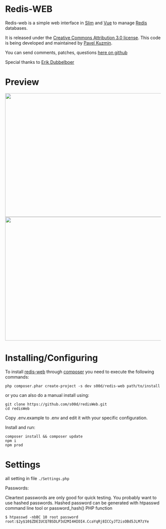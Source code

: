 Redis-WEB
=========

Redis-web is a simple web interface in [Slim](https://github.com/slimphp/Slim)
and [Vue](https://github.com/vuejs/vue) to manage [Redis](http://redis.io/) databases.

It is released under the
[Creative Commons Attribution 3.0 license](http://creativecommons.org/licenses/by/3.0/).
This code is being developed and maintained by [Pavel Kuzmin](https://github.com/s00d/).

You can send comments, patches, questions
[here on github](https://github.com/s00d/redisWeb/issues)

Special thanks to [Erik Dubbelboer](https://github.com/ErikDubbelboer/)

Preview
=======

<p align="center">
  <img width="600" height="400" src="https://image.prntscr.com/image/5YRJw7Q2RX6g_xVAtZED6A.png"><br>
  <img width="600" height="400" src="https://image.prntscr.com/image/Zq6zI-4STlqFAHADFJgW1Q.png">
</p>



Installing/Configuring
======================

To install [redis-web](https://packagist.org/packages/s00d/redis-web) through [composer](http://getcomposer.org/) you need to execute the following commands:

```
php composer.phar create-project -s dev s00d/redis-web path/to/install
```

or you can also do a manual install using:

```
git clone https://github.com/s00d/redisWeb.git
cd redisWeb
```

Copy .env.example to .env and edit it with your specific configuration.

Install and run:

```
composer install && composer update
npm i
npm prod
```



Settings
========
all setting in file ``./Settings.php``

Passwords:

Cleartext passwords are only good for quick testing. You probably want to use hashed passwords. Hashed password can be generated with htpasswd command line tool or password_hash() PHP function
```
$ htpasswd -nbBC 10 root password
root:$2y$10$ZDEIUCQ7BSDLP3d2MI4HIOI4.CcaYqRj8ICCyJT2isOBd5JLM7zYe
```


